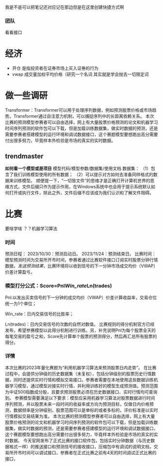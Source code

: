 我是不是可以把笔记还对应记在那边但是在这里创建快捷方式啊
### 团队
看看接口
# 经济
* 开仓 是指投资者在证券市场上买入证券的行为
* vwap 成交量加权平均价格（研究一个名词 其实就是学会抛去一切限定词
# 做一些调研
Transformer：Transformer可以用于处理序列数据，例如预测股票价格或市场趋势。Transformer通过自注意力机制，可以捕捉序列中的长距离依赖关系。
本次比赛的预测模型参赛者可以自由选择，网上有大量股票价格预测的论文和机器学习时间序列预测的软件包可以下载，但是加载训练数据集，做实时数据的预测，还是需要参赛者搭建模型的运行环境和调试数据接口，这个赛题模型要想跑出高分需要付出很多努力，毕竟样本外检验是市场的真实的实时数据。
## trendmaster
**如何看一个模型或是项目**
模型代码/模型参数/数据集/使用文档
数据集：
（1）包含了我们训练模型使用的所有数据；
（2）可以提示对方如何去准备同样格式的数据来训练模型。
顺便提一下，“一切皆文件”的思维才是正确打开计算机世界的思维方式，文件后缀只作为提示作用，在Windows系统中也会用于提示系统默认如何打开或执行文件，除此之外，文件后缀不应该成为我们认识和了解文件阻碍。
# 比赛
要啥学啥
？？机器学习算法
### 时间
预测日程：
2023/10/30：预测启动日。
2023/11/24：预测结束日。
比赛时间：模型预测时间为交易所开市时间，参赛者通过比赛软件接口订阅实时股票分钟行情数据，*发送预测结果*，比赛环境将以收到信号的下一分钟市场成交均价（VWAP）价差计算盈亏。
### 模型打分公式：Score=Pnl*Win_rate*Ln(trades)

Pnl:以发出买卖信号的下一分钟的成交均价（VWAP）价差计算收益率，交易仓位统一为1个单位；

Win_rate：日内交易信号的比胜率；

Ln(trades)：日内交易信号的次数的自然对数值。
比赛规则的得分机制官方已经发布，希望参赛模型以此得分机制进行训练。另，补充说明Pnl为每个股票全天的每笔交易的盈亏之和，Score先计算单个股票的预测得分，然后再汇总所有股票的得分。
### 详情
本次比赛的2023年量化赛题为“利用机器学习算法来预测股票日内走势”。
在比赛过程中，会提供分钟级的历史数据集（未复权），包括分钟级别的股票历史行情数据，同时还提供实时行情和模拟交易接口。参赛者需要在本地使用这些数据训练机器学习模型，通过模型对接实时行情，并利用训练好的模型生成预测值。预测范围为中证500指数成分股，且要求预测股票必须在历史数据接口、实时行情均可查询到。
参赛模型需要满足以下要求：模型应采用机器学习算法对股票数据进行时间序列预测，并以股票未来一段时间的收益率或方向为预测目标，仅做日内价格预测，数据频率是分钟级别，股票范围可以是单标的或者多标的，评价标准是以实时行情模拟交易结果为准。
本次比赛的预测模型参赛者可以自由选择，网上有大量股票价格预测的论文和机器学习时间序列预测的软件包可以下载，但是加载训练数据集，做实时数据的预测，还是需要参赛者搭建模型的运行环境和调试数据接口，这个赛题模型要想跑出高分需要付出很多努力，毕竟样本外检验是市场的真实的实时数据。
今天官网发布了正式比赛的接口软件包，包括实时分钟数据（与历史数据格式一样）的推送接口和预测信号的接收接口，压缩包中有调试的说明文档，交易所开市时间可以调试接口，参赛者在正式比赛之前有4天的时间调试正式比赛的接口，
